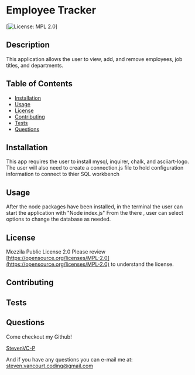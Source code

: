 
# Employee Tracker

[![License: MPL 2.0](https://img.shields.io/badge/License-MPL%202.0-brightgreen.svg)]

## Description
This application allows the user to view, add, and remove employees, job titles, and departments.

##  Table of Contents

* [Installation](#Installation)
* [Usage](#Usage)
* [License](#License)
* [Contributing](#Contributing)
* [Tests](#Tests)
* [Questions](#Questions)

## Installation
This app requires the user to install mysql, inquirer, chalk, and asciiart-logo.  The user will also need to create a connection.js file to hold configuration information to connect to thier SQL workbench

## Usage
After the node packages have been installed, in the terminal the user can start the application with "Node index.js"  From the there , user can select options to change the database as needed.

## License
Mozzila Public License 2.0
Please review [https://opensource.org/licenses/MPL-2.0](https://opensource.org/licenses/MPL-2.0) to understand the license.

## Contributing


## Tests


## Questions
Come checkout my Github!

[StevenVC-P](https://www.github/StevenVC-P)

And if you have any questions you can e-mail me at:
[steven.vancourt.coding@gmail.com](steven.vancourt.coding@gmail.com)